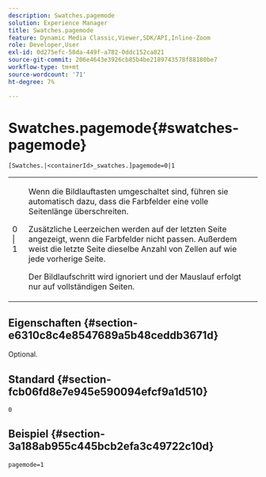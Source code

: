 ```yaml
---
description: Swatches.pagemode
solution: Experience Manager
title: Swatches.pagemode
feature: Dynamic Media Classic,Viewer,SDK/API,Inline-Zoom
role: Developer,User
exl-id: 0d275efc-58da-449f-a782-0ddc152ca821
source-git-commit: 206e4643e3926cb85b4be2189743578f88180be7
workflow-type: tm+mt
source-wordcount: '71'
ht-degree: 7%

---
```


# Swatches.pagemode{#swatches-pagemode}

`[Swatches.|<containerId>_swatches.]pagemode=0|1`

<table id="table_52306D2150BC4EE2BD4CE4C718E96CC0"> 
 <tbody> 
  <tr> 
   <td colname="col1"> <p> <span class="codeph"> 0 | 1 </span> </p> </td> 
   <td colname="col2"> <p> Wenn die Bildlauftasten umgeschaltet sind, führen sie automatisch dazu, dass die Farbfelder eine volle Seitenlänge überschreiten. </p> <p>Zusätzliche Leerzeichen werden auf der letzten Seite angezeigt, wenn die Farbfelder nicht passen. Außerdem weist die letzte Seite dieselbe Anzahl von Zellen auf wie jede vorherige Seite. </p> <p>Der Bildlaufschritt wird ignoriert und der Mauslauf erfolgt nur auf vollständigen Seiten. </p> </td> 
  </tr> 
 </tbody> 
</table>

## Eigenschaften {#section-e6310c8c4e8547689a5b48ceddb3671d}

Optional.

## Standard {#section-fcb06fd8e7e945e590094efcf9a1d510}

`0`

## Beispiel {#section-3a188ab955c445bcb2efa3c49722c10d}

`pagemode=1`
